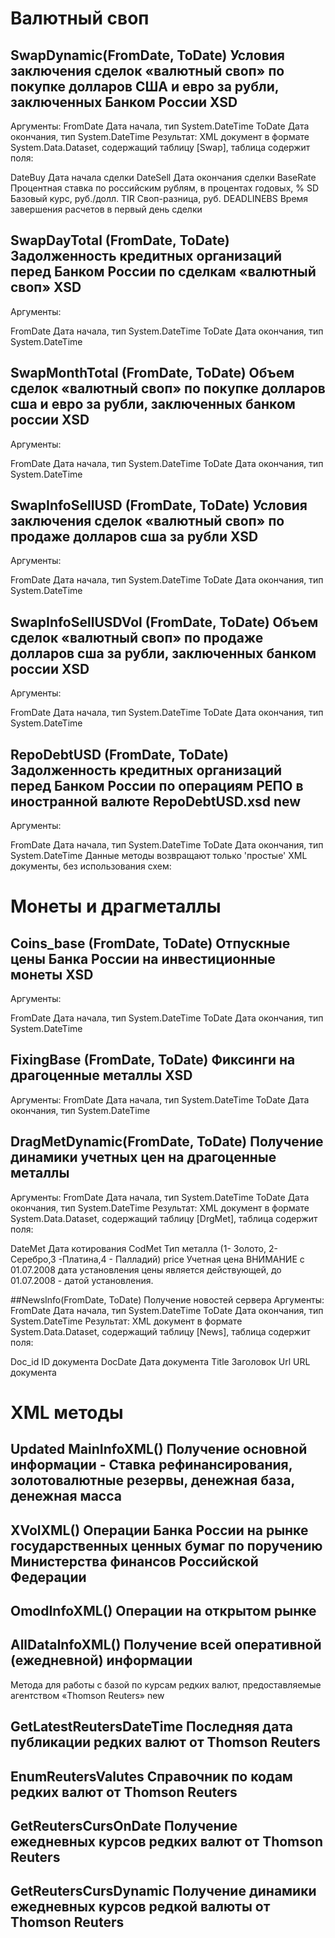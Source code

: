 # Валютный своп

## SwapDynamic(FromDate, ToDate)  Условия заключения сделок «валютный своп» по покупке долларов США и евро за рубли, заключенных Банком России XSD
Аргументы: 
FromDate Дата начала, тип System.DateTime
ToDate Дата окончания, тип System.DateTime
Результат:
XML документ в формате System.Data.Dataset, содержащий таблицу [Swap], 
таблица содержит поля:

DateBuy Дата начала сделки
DateSell Дата окончания сделки
BaseRate Процентная ставка по российским рублям, в процентах годовых, %
SD Базовый курс, руб./долл.
TIR Своп-разница, руб.
DEADLINEBS Время завершения расчетов в первый день сделки

## SwapDayTotal (FromDate, ToDate) Задолженность кредитных организаций перед Банком России по сделкам «валютный своп» XSD
Аргументы: 

FromDate Дата начала, тип System.DateTime
ToDate Дата окончания, тип System.DateTime
## SwapMonthTotal (FromDate, ToDate) Объем сделок «валютный своп» по покупке долларов сша и евро за рубли, заключенных банком россии XSD
Аргументы: 

FromDate Дата начала, тип System.DateTime
ToDate Дата окончания, тип System.DateTime
## SwapInfoSellUSD (FromDate, ToDate) Условия заключения сделок «валютный своп» по продаже долларов сша за рубли XSD
Аргументы: 

FromDate Дата начала, тип System.DateTime
ToDate Дата окончания, тип System.DateTime
## SwapInfoSellUSDVol (FromDate, ToDate) Объем сделок «валютный своп» по продаже долларов сша за рубли, заключенных банком россии XSD
Аргументы: 

FromDate Дата начала, тип System.DateTime
ToDate Дата окончания, тип System.DateTime

## RepoDebtUSD (FromDate, ToDate) Задолженность кредитных организаций перед Банком России по операциям РЕПО в иностранной валюте RepoDebtUSD.xsd new
Аргументы: 

FromDate Дата начала, тип System.DateTime
ToDate Дата окончания, тип System.DateTime
Данные методы возвращают только 'простые' XML документы, без использования схем:




# Монеты и драгметаллы

## Coins_base (FromDate, ToDate) Отпускные цены Банка России на инвестиционные монеты XSD
Аргументы: 

FromDate Дата начала, тип System.DateTime
ToDate Дата окончания, тип System.DateTime
## FixingBase (FromDate, ToDate) Фиксинги на драгоценные металлы XSD
Аргументы: 
FromDate Дата начала, тип System.DateTime
ToDate Дата окончания, тип System.DateTime

## DragMetDynamic(FromDate, ToDate) Получение динамики учетных цен на драгоценные металлы
Аргументы: 
FromDate Дата начала, тип System.DateTime
ToDate Дата окончания, тип System.DateTime
Результат:
XML документ в формате System.Data.Dataset, содержащий таблицу [DrgMet], 
таблица содержит поля:

DateMet Дата котирования
CodMet Тип металла (1- Золото, 2- Серебро,3 -Платина,4 - Палладий)
price Учетная цена
ВНИМАНИЕ c 01.07.2008 дата установления цены является действующей, до 01.07.2008 - датой установления.

##NewsInfo(FromDate, ToDate) Получение новостей сервера 
Аргументы: 
FromDate Дата начала, тип System.DateTime
ToDate Дата окончания, тип System.DateTime
Результат:
XML документ в формате System.Data.Dataset, содержащий таблицу [News], 
таблица содержит поля:

Doc_id ID документа
DocDate Дата документа
Title Заголовок
Url URL документа


# XML методы 

## Updated MainInfoXML() Получение основной информации - Ставка рефинансирования, золотовалютные резервы, денежная база, денежная масса
## XVolXML() Операции Банка России на рынке государственных ценных бумаг по поручению Министерства финансов Российской Федерации
## OmodInfoXML() Операции на открытом рынке
## AllDataInfoXML() Получение всей оперативной (ежедневной) информации
Метода для работы с базой по курсам редких валют, предоставляемые агентством «Thomson Reuters» new

## GetLatestReutersDateTime Последняя дата публикации редких валют от Thomson Reuters
## EnumReutersValutes Справочник по кодам редких валют от Thomson Reuters
## GetReutersCursOnDate Получение ежедневных курсов редких валют от Thomson Reuters
## GetReutersCursDynamic Получение динамики ежедневных курсов редкой валюты от Thomson Reuters

